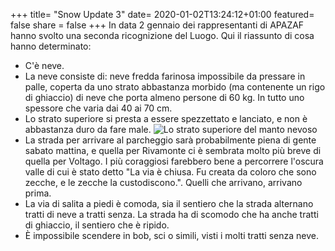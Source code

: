 +++
title= "Snow Update 3"
date= 2020-01-02T13:24:12+01:00
featured= false
share = false
+++
In data 2 gennaio dei rappresentanti di APAZAF hanno svolto una seconda ricognizione del Luogo. Qui il riassunto di cosa hanno determinato:

- C'è neve.
- La neve consiste di: neve fredda farinosa impossibile da pressare in palle, coperta da uno strato abbastanza morbido (ma contenente un rigo di ghiaccio) di neve che porta almeno persone di 60 kg. In tutto uno spessore che varia dai 40 ai 70 cm.
- Lo strato superiore si presta a essere spezzettato e lanciato, e non è abbastanza duro da fare male.
![Lo strato superiore del manto nevoso](/img/post/strata.jpg)
- La strada per arrivare al parcheggio sarà probabilmente piena di gente sabato mattina, e quella per Rivamonte ci è sembrata molto più breve di quella per Voltago. I più coraggiosi farebbero bene a percorrere l'oscura valle di cui è stato detto "La via è chiusa. Fu creata da coloro che sono zecche, e le zecche la custodiscono.". Quelli che arrivano, arrivano prima.
- La via di salita a piedi è comoda, sia il sentiero che la strada alternano tratti di neve a tratti senza. La strada ha di scomodo che ha anche tratti di ghiaccio, il sentiero che è ripido. 
- È impossibile scendere in bob, sci o simili, visti i molti tratti senza neve.


